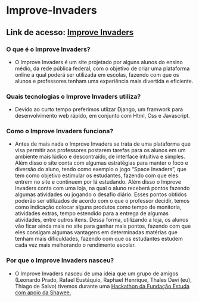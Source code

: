 # Improve-Invaders
## Link de acesso: [Improve Invaders](https://improve-invaders.herokuapp.com)
### O que é o Improve Invaders?
- O Improve Invaders é um site projetado por alguns alunos do ensino médio, da rede pública federal, com o objetivo de criar uma plataforma online a qual poderá ser utilizada em escolas, fazendo com que os alunos e professores tenham uma experiência mais divertida e eficiente. 

### Quais tecnologias o Improve Invaders utiliza?
- Devido ao curto tempo preferimos utlizar Django, um framwork para desenvolvimento web rápido, em conjunto com Html, Css e Javascript.

### Como o Improve Invaders funciona?
- Antes de mais nada o Improve Invaders se trata de uma plataforma que visa permitir aos professores postarem tarefas para os alunos em um ambiente mais lúdico e descontraído, de interface intuitiva e simples. Além disso o site conta com algumas estratégias para manter o foco e diversão do aluno, tendo como exemplo o jogo “Space Invaders”, que tem como objetivo estimular os estudantes, fazendo com que eles entrem no site e continuem por lá estudando. Além disso o Improve Invaders conta com uma loja, na qual o aluno receberá pontos fazendo algumas atividades ou jogando o desafio diário. Esses pontos obtidos poderão ser utilizados de acordo com o que o professor decidir, temos como indicação colocar alguns produtos como tempo de monitoria, atividades extras, tempo estendido para a entrega de algumas atividades, entre outros itens. Dessa forma, utilizando a loja, os alunos vão ficar ainda mais no site para ganhar mais pontos, fazendo com que eles consigam algumas vantagens em determinadas matérias que tenham mais dificuldades, fazendo com que os estudantes estudem cada vez mais melhorando o rendimento escolar.

### Por que o Improve Invaders nasceu?
- O Improve Invaders nasceu de uma ideia que um grupo de amigos (Leonardo Prado, Rafael Eustáquio, Raphael Henrique, Thales Davi (eu), Thiago de Salvo) tivemos durante uma [Hackathon da Fundação Estuda com apoio da Shawee.](https://conteudos.napratica.org.br/desafio-tech-estudar/)
